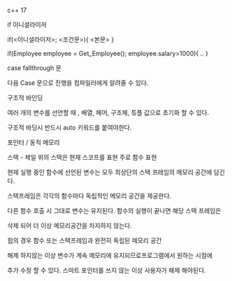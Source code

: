 c++ 17

if 이니셜라이저

if(<이니셜라이저>; <조건문>){ <본문> }

if(Employee employee = Get_Employee(); employee.salary>1000){ .. }

case fallthrough 문

다음 Case 문으로 진행을 컴파일러에게 알려줄 수 있다.



구조적 바인딩

여러 개의 변수를 선언할 때 , 배열, 페어, 구조체, 튜플 값으로 초기화 할 수 있다.

구조적 바딩시 반드시 auto 키워드를 붙여야한다.



포인터 / 동적 메모리

스택 - 제일 위의 스택은 현재 스코프를 표현 주로 함수 표현

현재 실행 중인 함수에 선언된 변수는 모두 최상단의 스택 프레임의 메모리 공간에 담긴다.

스택프레임은 각각의 함수마다 독립적인 메모리 공간을 제공한다.

다른 함수 호출 시 그대로 변수는 유지된다. 함수의 실행이 끝나면 해당 스택 프레임은

삭제 되어 더 이상 메모리공간을 차지하지 않는다.



힙의 경우 함수 또는 스택프레임과 완전히 독립된 메모리 공간

해제 하지않는 이상 변수가 계속 메모리에 유지되므로프로그램에서 원하는 시점에 

추가 수정 할 수 있다. 스마트 포인터를 쓰지 않는 이상 사용자가 해제 해야된다.


